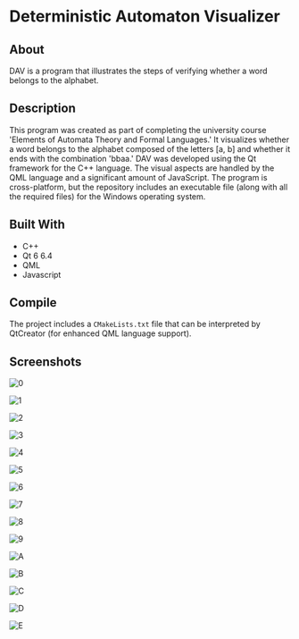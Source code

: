 # Deterministic Automaton Visualizer

## About
DAV is a program that illustrates the steps of verifying whether a word belongs to the alphabet.

## Description
This program was created as part of completing the university course 'Elements of Automata Theory and Formal Languages.' It visualizes whether a word belongs to the alphabet composed of the letters [a, b] and whether it ends with the combination 'bbaa.' DAV was developed using the Qt framework for the C++ language. The visual aspects are handled by the QML language and a significant amount of JavaScript. The program is cross-platform, but the repository includes an executable file (along with all the required files) for the Windows operating system.

## Built With
- C++ 
- Qt 6 6.4
- QML
- Javascript

## Compile
The project includes a ```CMakeLists.txt``` file that can be interpreted by QtCreator (for enhanced QML language support).

## Screenshots
![0](https://github.com/Cezary-Androsiuk/Deterministic_Automaton_Visualizer/blob/master/pictures/0.png)

![1](https://github.com/Cezary-Androsiuk/Deterministic_Automaton_Visualizer/blob/master/pictures/1.png)

![2](https://github.com/Cezary-Androsiuk/Deterministic_Automaton_Visualizer/blob/master/pictures/2.png)

![3](https://github.com/Cezary-Androsiuk/Deterministic_Automaton_Visualizer/blob/master/pictures/3.png)

![4](https://github.com/Cezary-Androsiuk/Deterministic_Automaton_Visualizer/blob/master/pictures/4.png)

![5](https://github.com/Cezary-Androsiuk/Deterministic_Automaton_Visualizer/blob/master/pictures/5.png)

![6](https://github.com/Cezary-Androsiuk/Deterministic_Automaton_Visualizer/blob/master/pictures/6.png)

![7](https://github.com/Cezary-Androsiuk/Deterministic_Automaton_Visualizer/blob/master/pictures/7.png)

![8](https://github.com/Cezary-Androsiuk/Deterministic_Automaton_Visualizer/blob/master/pictures/8.png)

![9](https://github.com/Cezary-Androsiuk/Deterministic_Automaton_Visualizer/blob/master/pictures/9.png)

![A](https://github.com/Cezary-Androsiuk/Deterministic_Automaton_Visualizer/blob/master/pictures/A.png)

![B](https://github.com/Cezary-Androsiuk/Deterministic_Automaton_Visualizer/blob/master/pictures/B.png)

![C](https://github.com/Cezary-Androsiuk/Deterministic_Automaton_Visualizer/blob/master/pictures/C.png)

![D](https://github.com/Cezary-Androsiuk/Deterministic_Automaton_Visualizer/blob/master/pictures/D.png)

![E](https://github.com/Cezary-Androsiuk/Deterministic_Automaton_Visualizer/blob/master/pictures/E.png)

